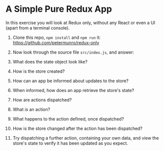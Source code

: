# A Simple Pure Redux App

In this exercise you will look at Redux only, without any React or even a UI (apart from a terminal console).

1. Clone this repo, `npm install` and `npm run` it: <https://github.com/petermunro/redux-only>

1. Now look through the source file `src/index.js`, and answer:

  1. What does the state object look like?
  1. How is the store created?
  1. How can an app be informed about updates to the store?
  1. When informed, how does an app retrieve the store's state?
  1. How are actions dispatched?
  1. What _is_ an action?
  1. What happens to the action defined, once dispatched?
  1. How is the store changed after the action has been dispatched?

1. Try dispatching a further action, containing your own data, and view the store's state to verify it has been updated as you expect.

